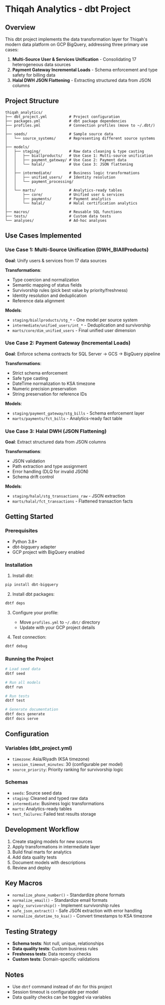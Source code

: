 # Thiqah Analytics - dbt Project

## Overview
This dbt project implements the data transformation layer for Thiqah's modern data platform on GCP BigQuery, addressing three primary use cases:

1. **Multi-Source User & Services Unification** - Consolidating 17 heterogeneous data sources
2. **Payment Gateway Incremental Loads** - Schema enforcement and type safety for billing data
3. **Halal DWH JSON Flattening** - Extracting structured data from JSON columns

## Project Structure

```
thiqah_analytics/
├── dbt_project.yml          # Project configuration
├── packages.yml             # dbt package dependencies
├── profiles.yml             # Connection profiles (move to ~/.dbt/)
│
├── seeds/                   # Sample source data
│   └── source_systems/      # Representing different source systems
│
├── models/
│   ├── staging/             # Raw data cleaning & type casting
│   │   ├── biallproducts/   # Use Case 1: Multi-source unification
│   │   ├── payment_gateway/ # Use Case 2: Payment data
│   │   └── halal/           # Use Case 3: JSON flattening
│   │
│   ├── intermediate/        # Business logic transformations
│   │   ├── unified_users/   # Identity resolution
│   │   └── payment_processing/
│   │
│   └── marts/               # Analytics-ready tables
│       ├── core/            # Unified user & services
│       ├── payments/        # Payment analytics
│       └── halal/           # Halal certification analytics
│
├── macros/                  # Reusable SQL functions
├── tests/                   # Custom data tests
└── analyses/                # Ad-hoc analyses

```

## Use Cases Implemented

### Use Case 1: Multi-Source Unification (DWH_BIAllProducts)
**Goal**: Unify users & services from 17 data sources

**Transformations**:
- Type coercion and normalization
- Semantic mapping of status fields
- Survivorship rules (pick best value by priority/freshness)
- Identity resolution and deduplication
- Reference data alignment

**Models**:
- `staging/biallproducts/stg_*` - One model per source system
- `intermediate/unified_users/int_*` - Deduplication and survivorship
- `marts/core/dim_unified_users` - Final unified user dimension

### Use Case 2: Payment Gateway (Incremental Loads)
**Goal**: Enforce schema contracts for SQL Server → GCS → BigQuery pipeline

**Transformations**:
- Strict schema enforcement
- Safe type casting
- DateTime normalization to KSA timezone
- Numeric precision preservation
- String preservation for reference IDs

**Models**:
- `staging/payment_gateway/stg_bills` - Schema enforcement layer
- `marts/payments/fct_bills` - Analytics-ready fact table

### Use Case 3: Halal DWH (JSON Flattening)
**Goal**: Extract structured data from JSON columns

**Transformations**:
- JSON validation
- Path extraction and type assignment
- Error handling (DLQ for invalid JSON)
- Schema drift control

**Models**:
- `staging/halal/stg_transactions_raw` - JSON extraction
- `marts/halal/fct_transactions` - Flattened transaction facts

## Getting Started

### Prerequisites
- Python 3.8+
- dbt-bigquery adapter
- GCP project with BigQuery enabled

### Installation

1. Install dbt:
```bash
pip install dbt-bigquery
```

2. Install dbt packages:
```bash
dbtf deps
```

3. Configure your profile:
   - Move `profiles.yml` to `~/.dbt/` directory
   - Update with your GCP project details

4. Test connection:
```bash
dbtf debug
```

### Running the Project

```bash
# Load seed data
dbtf seed

# Run all models
dbtf run

# Run tests
dbtf test

# Generate documentation
dbtf docs generate
dbtf docs serve
```

## Configuration

### Variables (dbt_project.yml)
- `timezone`: Asia/Riyadh (KSA timezone)
- `session_timeout_minutes`: 30 (configurable per model)
- `source_priority`: Priority ranking for survivorship logic

### Schemas
- `seeds`: Source seed data
- `staging`: Cleaned and typed raw data
- `intermediate`: Business logic transformations
- `marts`: Analytics-ready tables
- `test_failures`: Failed test results storage

## Development Workflow

1. Create staging models for new sources
2. Apply transformations in intermediate layer
3. Build final marts for analytics
4. Add data quality tests
5. Document models with descriptions
6. Review and deploy

## Key Macros

- `normalize_phone_number()` - Standardize phone formats
- `normalize_email()` - Standardize email formats
- `apply_survivorship()` - Implement survivorship rules
- `safe_json_extract()` - Safe JSON extraction with error handling
- `normalize_datetime_to_ksa()` - Convert timestamps to KSA timezone

## Testing Strategy

- **Schema tests**: Not null, unique, relationships
- **Data quality tests**: Custom business rules
- **Freshness tests**: Data recency checks
- **Custom tests**: Domain-specific validations

## Notes

- Use `dbtf` command instead of `dbt` for this project
- Session timeout is configurable per model
- Data quality checks can be toggled via variables

